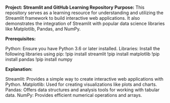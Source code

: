 **Project: Streamlit and GitHub Learning Repository**
**Purpose:** This repository serves as a learning resource for understanding and utilizing the Streamlit framework to build interactive web applications. It also demonstrates the integration of Streamlit with popular data science libraries like Matplotlib, Pandas, and NumPy.

**Prerequisites:**

Python: Ensure you have Python 3.6 or later installed.
Libraries: Install the following libraries using pip:
!pip install streamlit 
!pip install matplotlib 
!pip install pandas
!pip install numpy

**Explanation:**

Streamlit: Provides a simple way to create interactive web applications with Python.
Matplotlib: Used for creating visualizations like plots and charts.
Pandas: Offers data structures and analysis tools for working with tabular data.
NumPy: Provides efficient numerical operations and arrays.
